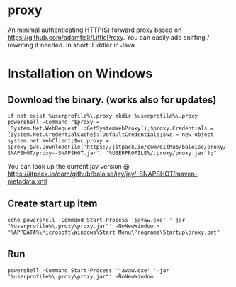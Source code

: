 # proxy
An minimal authenticating HTTP(S) forward proxy based on https://github.com/adamfisk/LittleProxy. You can easily add sniffing / rewriting if needed. In short: Fiddler in Java 

# Installation on Windows
## Download the binary. (works also for updates)

```
if not exist %userprofile%\.proxy mkdir %userprofile%\.proxy
powershell -Command "$proxy = [System.Net.WebRequest]::GetSystemWebProxy();$proxy.Credentials = [System.Net.CredentialCache]::DefaultCredentials;$wc = new-object system.net.WebClient;$wc.proxy = $proxy;$wc.DownloadFile('https://jitpack.io/com/github/baloise/proxy/-SNAPSHOT/proxy--SNAPSHOT.jar', '%USERPROFILE%/.proxy/proxy.jar');"
```
You can look up the current jay version @ https://jitpack.io/com/github/baloise/jay/jay/-SNAPSHOT/maven-metadata.xml

## Create start up item
```
echo powershell -Command Start-Process 'javaw.exe' '-jar "%userprofile%\.proxy\proxy.jar"' -NoNewWindow > "%APPDATA%\Microsoft\Windows\Start Menu\Programs\Startup\proxy.bat"
```

## Run
```
powershell -Command Start-Process 'javaw.exe' '-jar "%userprofile%\.proxy\proxy.jar"' -NoNewWindow
```
